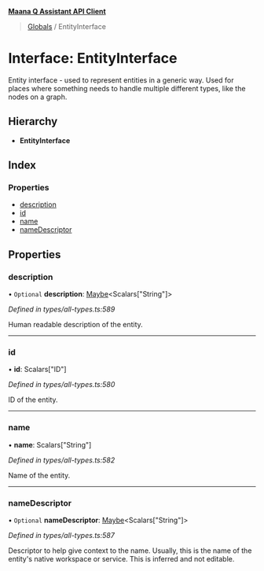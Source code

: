 **[Maana Q Assistant API Client](../README.md)**

> [Globals](../README.md) / EntityInterface

# Interface: EntityInterface

Entity interface - used to represent entities in a generic way. Used for places
where something needs to handle multiple different types, like the nodes on a
graph.

## Hierarchy

* **EntityInterface**

## Index

### Properties

* [description](entityinterface.md#description)
* [id](entityinterface.md#id)
* [name](entityinterface.md#name)
* [nameDescriptor](entityinterface.md#namedescriptor)

## Properties

### description

• `Optional` **description**: [Maybe](../README.md#maybe)\<Scalars[\"String\"]>

*Defined in types/all-types.ts:589*

Human readable description of the entity.

___

### id

•  **id**: Scalars[\"ID\"]

*Defined in types/all-types.ts:580*

ID of the entity.

___

### name

•  **name**: Scalars[\"String\"]

*Defined in types/all-types.ts:582*

Name of the entity.

___

### nameDescriptor

• `Optional` **nameDescriptor**: [Maybe](../README.md#maybe)\<Scalars[\"String\"]>

*Defined in types/all-types.ts:587*

Descriptor to help give context to the name. Usually, this is the name of the
entity's native workspace or service. This is inferred and not editable.
